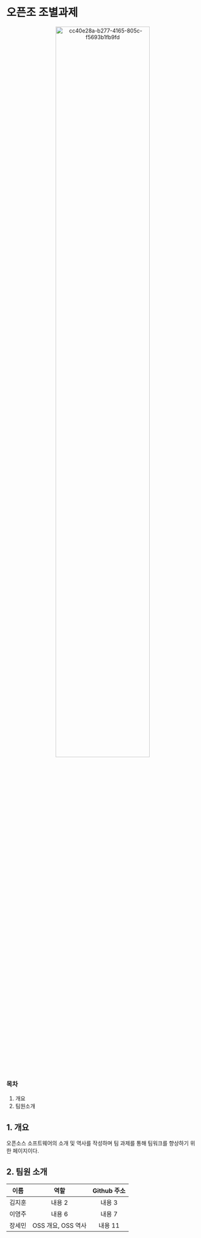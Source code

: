 # 오픈조 조별과제
<div align="center">
    <img src="https://github.com/user-attachments/assets/3c89494a-bab7-4e44-9096-6401d7a92d37" alt="cc40e28a-b277-4165-805c-f5693b1fb9fd" width="70%">
</div>


### 목차
1. 개요
2. 팀원소개 

## 1. 개요
오픈소스 소프트웨어의 소개 및 역사를 작성하며 팀 과제를 통해 팀워크를 향상하기 위한 페이지이다.
## 2. 팀원 소개


<div align="center">

| 이름     | 역할               | Github 주소   |
|:--------:|:-------------------:|:-------------:|
| 김지훈   | 내용 2             | 내용 3        |
| 이영주   | 내용 6             | 내용 7        |
| 장세민   | OSS 개요, OSS 역사 | 내용 11       |

</div>


